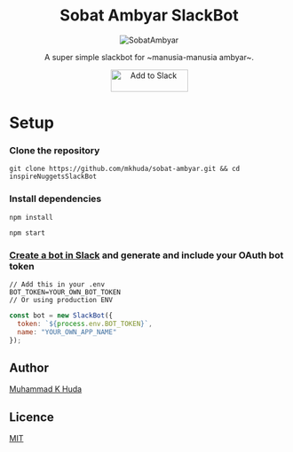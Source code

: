 <div align="center">
    
# Sobat Ambyar SlackBot

![SobatAmbyar](https://github.com/mkhuda/sobat-ambyar/raw/master/sobat-ambyar.png)

A super simple slackbot for ~manusia-manusia ambyar~.

<a href="https://slack.com/oauth/authorize?client_id=407013445267.723094934560&scope=bot"><img alt="Add to Slack" height="40" width="139" src="https://platform.slack-edge.com/img/add_to_slack.png" srcset="https://platform.slack-edge.com/img/add_to_slack.png 1x, https://platform.slack-edge.com/img/add_to_slack@2x.png 2x"></a>

</div>

# Setup

### Clone the repository

```
git clone https://github.com/mkhuda/sobat-ambyar.git && cd inspireNuggetsSlackBot
```

### Install dependencies

```
npm install

npm start
```

### [Create a bot in Slack](https://api.slack.com/apps/AM92STGGG/general?) and generate and include your OAuth bot token

```
// Add this in your .env
BOT_TOKEN=YOUR_OWN_BOT_TOKEN
// Or using production ENV
```

```js
const bot = new SlackBot({
  token: `${process.env.BOT_TOKEN}`,
  name: "YOUR_OWN_APP_NAME"
});
```

## Author

[Muhammad K Huda](https://mkhuda.com)

## Licence

[MIT](https://opensource.org/licenses/MIT)

